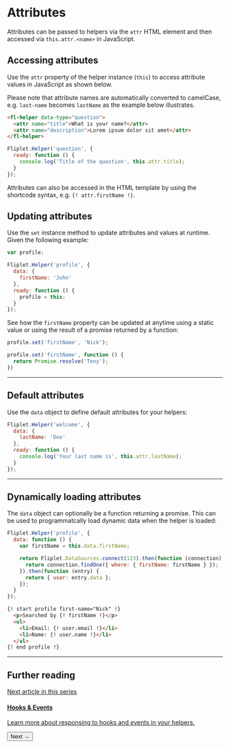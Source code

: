 # Attributes

Attributes can be passed to helpers via the `attr` HTML element and then accessed via `this.attr.<name>` in JavaScript.

## Accessing attributes

Use the `attr` property of the helper instance (`this`) to access attribute values in JavaScript as shown below.

Please note that attribute names are automatically converted to camelCase, e.g. `last-name` becomes `lastName` as the example below illustrates.

```html
<fl-helper data-type="question">
  <attr name="title">What is your name?</attr>
  <attr name="description">Lorem ipsum dolor sit amet</attr>
</fl-helper>
```

```js
Fliplet.Helper('question', {
  ready: function () {
    console.log('Title of the question', this.attr.title);
  }
});
```

Attributes can also be accessed in the HTML template by using the shortcode syntax, e.g. `{! attr.firstName !}`.

## Updating attributes

Use the `set` instance method to update attributes and values at runtime. Given the following example:

```js
var profile;

Fliplet.Helper('profile', {
  data: {
    firstName: 'John'
  },
  ready: function () {
    profile = this;
  }
});
```

See how the `firstName` property can be updated at anytime using a static value or using the result of a promise returned by a function:

```js
profile.set('firstName', 'Nick');

profile.set('firstName', function () {
  return Promise.resolve('Tony');
})
```

---

## Default attributes

Use the `data` object to define default attributes for your helpers:

```js
Fliplet.Helper('welcome', {
  data: {
    lastName: 'Doe'
  },
  ready: function () {
    console.log('Your last name is', this.attr.lastName);
  }
});
```

---

## Dynamically loading attributes

The `data` object can optionally be a function returning a promise. This can be used to programmatcally load dynamic data when the helper is loaded:

```js
Fliplet.Helper('profile', {
  data: function () {
    var firstName = this.data.firstName;

    return Fliplet.DataSources.connect(123).then(function (connection) {
      return connection.findOne({ where: { firstName: firstName } });
    }).then(function (entry) {
      return { user: entry.data };
    });
  }
});
```

```html
{! start profile first-name="Nick" !}
  <p>Searched by {! firstName !}</p>
  <ul>
    <li>Email: {! user.email !}</li>
    <li>Name: {! user.name !}</li>
  </ul>
{! end profile !}
```

---

## Further reading

<section class="blocks alt">
  <a class="bl two" href="hooks.html">
    <div>
      <span class="pin">Next article in this series</span>
      <h4>Hooks &amp; Events</h4>
      <p>Learn more about responsing to hooks and events in your helpers.</p>
      <button>Next &rarr;</button>
    </div>
  </a>
</section>